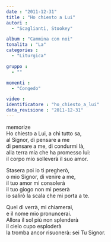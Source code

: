 ```yaml
---
date : "2011-12-31"
title : "Ho chiesto a Lui"
autori : 
  - "Scaglianti, Stookey"

album : "Cammina con noi"
tonalita : "La"
categories : 
  - "Liturgica"

gruppo : 
  - ""

momenti : 
  - "Congedo"

video : 
identificatore : "ho_chiesto_a_lui"
data_revisione : "2011-12-31"
---
```

  
  
  
  
  
  
  
  
  
memorize  
Ho chiesto a Lui,  a chi tutto sa,   
al Signor, di pensare a me   
di pensare a me,  di condurmi là,   
alla terra mia che ha promesso lui:  
il corpo mio solleverà  il suo amor.   
  
  
  
Stasera poi  io ti pregherò,   
o mio Signor, di venire a me,   
il tuo amor   mi consolerà   
il tuo giogo non mi peserà  
io salirò la scala che  mi porta a te.   
  
  
  
Quel dì verrà,  mi chiamerai,   
e il nome mio pronuncerai.   
Allora il sol  più non splenderà   
il cielo cupo esploderà  
la tromba ancor risuonerà:  sei Tu Signor.   
  
  
  
  
